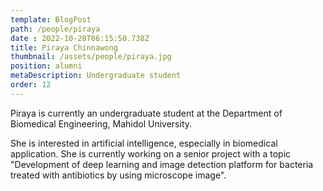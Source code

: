 ```yaml
---
template: BlogPost
path: /people/piraya 
date : 2022-10-28T06:15:50.738Z
title: Piraya Chinnawong
thumbnail: /assets/people/piraya.jpg
position: alumni
metaDescription: Undergraduate student
order: 12
---
```

Piraya is currently an undergraduate student at the Department of Biomedical Engineering, Mahidol University.

She is interested in artificial intelligence, especially in biomedical application. She is currently working on a senior project with a topic "Development of deep learning and image detection platform for bacteria treated with antibiotics by using microscope image".